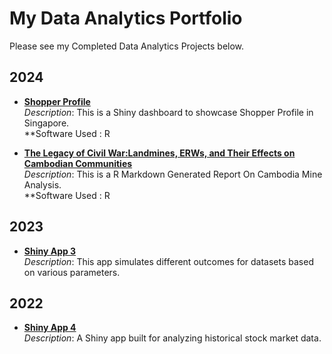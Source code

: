 # My Data Analytics Portfolio

Please see my Completed Data Analytics Projects below.

## 2024

- **[Shopper Profile](https://seikyo.shinyapps.io/ShopperProfile/)**  
  *Description*: This is a Shiny dashboard to showcase Shopper Profile in Singapore.\
  **Software Used : R

- **[The Legacy of Civil War:Landmines, ERWs, and Their Effects on Cambodian Communities](https://your-shiny-app2-url.com)**  
  *Description*: This is a R Markdown Generated Report On Cambodia Mine Analysis.\
  **Software Used : R
  
## 2023

- **[Shiny App 3](https://your-shiny-app3-url.com)**  
  *Description*: This app simulates different outcomes for datasets based on various parameters.

## 2022

- **[Shiny App 4](https://your-shiny-app4-url.com)**  
  *Description*: A Shiny app built for analyzing historical stock market data.

